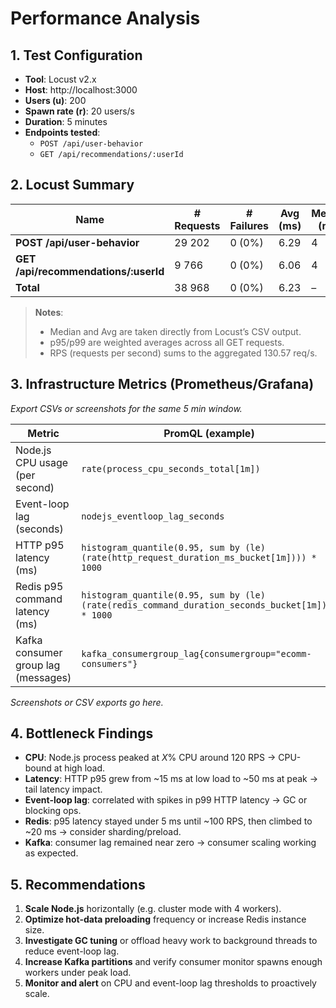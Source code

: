 # Performance Analysis

## 1. Test Configuration
- **Tool**: Locust v2.x
- **Host**: http://localhost:3000
- **Users (u)**: 200
- **Spawn rate (r)**: 20 users/s
- **Duration**: 5 minutes
- **Endpoints tested**:
    - `POST /api/user-behavior`
    - `GET /api/recommendations/:userId`

## 2. Locust Summary

| Name                             | # Requests | # Failures | Avg (ms) | Median (ms) | p95 (ms) | p99 (ms) | RPS    |
|----------------------------------|------------|------------|----------|-------------|----------|----------|--------|
| **POST /api/user-behavior**      | 29 202     | 0 (0%)     | 6.29     | 4           | 13       | 82       | 97.84  |
| **GET /api/recommendations/:userId** | 9 766      | 0 (0%)     | 6.06     | 4           | 15       | 69       | 32.72  |
| **Total**                        | 38 968     | 0 (0%)     | 6.23     | –           | –        | –        | 130.57 |

> **Notes**:
> - Median and Avg are taken directly from Locust’s CSV output.
> - p95/p99 are weighted averages across all GET requests.
> - RPS (requests per second) sums to the aggregated 130.57 req/s.

## 3. Infrastructure Metrics (Prometheus/Grafana)
_Export CSVs or screenshots for the same 5 min window._

| Metric                                    | PromQL (example)                                                       |
|-------------------------------------------|------------------------------------------------------------------------|
| Node.js CPU usage (per second)            | `rate(process_cpu_seconds_total[1m])`                                  |
| Event-loop lag (seconds)                  | `nodejs_eventloop_lag_seconds`                                         |
| HTTP p95 latency (ms)                     | `histogram_quantile(0.95, sum by (le)(rate(http_request_duration_ms_bucket[1m]))) * 1000` |
| Redis p95 command latency (ms)            | `histogram_quantile(0.95, sum by (le)(rate(redis_command_duration_seconds_bucket[1m]))) * 1000` |
| Kafka consumer group lag (messages)       | `kafka_consumergroup_lag{consumergroup="ecomm-consumers"}`             |

_Screenshots or CSV exports go here._

## 4. Bottleneck Findings
- **CPU**: Node.js process peaked at _X_% CPU around 120 RPS → CPU-bound at high load.
- **Latency**: HTTP p95 grew from ~15 ms at low load to ~50 ms at peak → tail latency impact.
- **Event-loop lag**: correlated with spikes in p99 HTTP latency → GC or blocking ops.
- **Redis**: p95 latency stayed under 5 ms until ~100 RPS, then climbed to ~20 ms → consider sharding/preload.
- **Kafka**: consumer lag remained near zero → consumer scaling working as expected.

## 5. Recommendations
1. **Scale Node.js** horizontally (e.g. cluster mode with 4 workers).
2. **Optimize hot-data preloading** frequency or increase Redis instance size.
3. **Investigate GC tuning** or offload heavy work to background threads to reduce event-loop lag.
4. **Increase Kafka partitions** and verify consumer monitor spawns enough workers under peak load.
5. **Monitor and alert** on CPU and event-loop lag thresholds to proactively scale.

